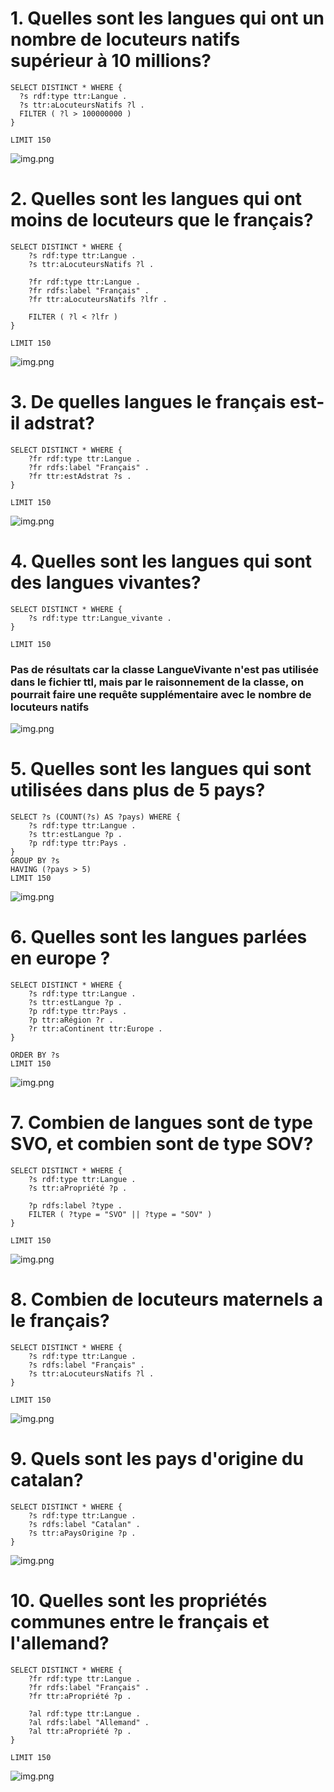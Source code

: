 # 1. Quelles sont les langues qui ont un nombre de locuteurs natifs supérieur à 10 millions?

```sparql
SELECT DISTINCT * WHERE {
  ?s rdf:type ttr:Langue .
  ?s ttr:aLocuteursNatifs ?l .
  FILTER ( ?l > 100000000 )
}

LIMIT 150
```
![img.png](imgs/1.png)
# 2. Quelles sont les langues qui ont moins de locuteurs que le français?
```sparql
SELECT DISTINCT * WHERE {
    ?s rdf:type ttr:Langue .
    ?s ttr:aLocuteursNatifs ?l .

    ?fr rdf:type ttr:Langue .
    ?fr rdfs:label "Français" .
    ?fr ttr:aLocuteursNatifs ?lfr .

    FILTER ( ?l < ?lfr )
}

LIMIT 150
```
![img.png](imgs/2.png)

# 3. De quelles langues le français est-il adstrat?
```sparql
SELECT DISTINCT * WHERE {
    ?fr rdf:type ttr:Langue .
    ?fr rdfs:label "Français" .
    ?fr ttr:estAdstrat ?s .
}

LIMIT 150
```
![img.png](imgs/3.png)

# 4. Quelles sont les langues qui sont des langues vivantes?
```sparql
SELECT DISTINCT * WHERE {
    ?s rdf:type ttr:Langue_vivante .
}

LIMIT 150
```
### Pas de résultats car la classe LangueVivante n'est pas utilisée dans le fichier ttl, mais par le raisonnement de la classe, on pourrait faire une requête supplémentaire avec le nombre de locuteurs natifs
![img.png](imgs/4.png)

# 5. Quelles sont les langues qui sont utilisées dans plus de 5 pays?
```sparql
SELECT ?s (COUNT(?s) AS ?pays) WHERE {
    ?s rdf:type ttr:Langue .
    ?s ttr:estLangue ?p .
    ?p rdf:type ttr:Pays .
}
GROUP BY ?s
HAVING (?pays > 5)
LIMIT 150
```
![img.png](imgs/5.png)
# 6. Quelles sont les langues parlées en europe ?
```sparql
SELECT DISTINCT * WHERE {
    ?s rdf:type ttr:Langue .
    ?s ttr:estLangue ?p .
    ?p rdf:type ttr:Pays .
    ?p ttr:aRégion ?r .
    ?r ttr:aContinent ttr:Europe .
}

ORDER BY ?s
LIMIT 150
```
![img.png](imgs/6.png)
# 7. Combien de langues sont de type SVO, et combien sont de type SOV?
```sparql
SELECT DISTINCT * WHERE {
    ?s rdf:type ttr:Langue .
    ?s ttr:aPropriété ?p .

    ?p rdfs:label ?type .
    FILTER ( ?type = "SVO" || ?type = "SOV" )
}

LIMIT 150
```
![img.png](imgs/7.png)
# 8. Combien de locuteurs maternels a le français?
```sparql
SELECT DISTINCT * WHERE {
    ?s rdf:type ttr:Langue .
    ?s rdfs:label "Français" .
    ?s ttr:aLocuteursNatifs ?l .
}

LIMIT 150
```
![img.png](imgs/8.png)
# 9. Quels sont les pays d'origine du catalan?
```sparql
SELECT DISTINCT * WHERE {
    ?s rdf:type ttr:Langue .
    ?s rdfs:label "Catalan" .
    ?s ttr:aPaysOrigine ?p .
}
```
![img.png](imgs/9.png)
# 10. Quelles sont les propriétés communes entre le français et l'allemand?
```sparql
SELECT DISTINCT * WHERE {
    ?fr rdf:type ttr:Langue .
    ?fr rdfs:label "Français" .
    ?fr ttr:aPropriété ?p .

    ?al rdf:type ttr:Langue .
    ?al rdfs:label "Allemand" .
    ?al ttr:aPropriété ?p .
}

LIMIT 150
```
![img.png](imgs/10.png)


